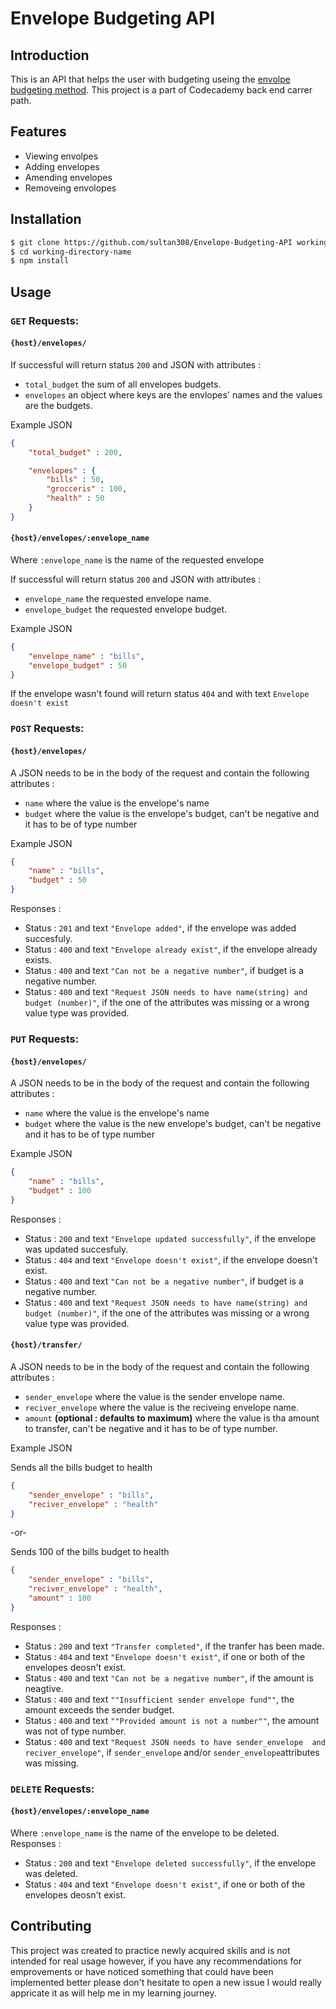 # **Envelope Budgeting API**
 

## Introduction 
This is an API that helps the user with budgeting useing the [envolpe budgeting method](https://www.thebalance.com/what-is-envelope-budgeting-1293682). This project is a part of Codecademy back end carrer path.
## Features
* Viewing envolpes
* Adding envelopes
* Amending envelopes
* Removeing envolopes
## Installation
```bash
$ git clone https://github.com/sultan308/Envelope-Budgeting-API working-directory-name
$ cd working-directory-name
$ npm install
``` 
## Usage
### ```GET``` Requests:
#### ```{host}/envelopes/```
If successful will return status ```200``` and JSON with attributes :
* ```total_budget``` the sum of all envelopes budgets.
* ```envelopes``` an object where keys are the envlopes' names and the values are the budgets.
  
Example JSON
```json
{ 
    "total_budget" : 200,

    "envelopes" : {
        "bills" : 50,
        "grocceris" : 100,
        "health" : 50
    }
}
```
#### ```{host}/envelopes/:envelope_name```
Where ```:envelope_name``` is the name of the requested envelope
  
If successful will return status ```200``` and JSON with attributes :
* ```envelope_name``` the requested envelope name.
* ```envelope_budget``` the requested envelope budget.
  
Example JSON
```json
{ 
    "envelope_name" : "bills",
    "envelope_budget" : 50
}
```
If the envelope wasn't found will return status ```404``` and with text ```Envelope doesn't exist```
### ```POST``` Requests:
#### ```{host}/envelopes/```

A JSON needs to be in the body of the request and contain the following attributes :
* ```name``` where the value is the envelope's name
* ```budget``` where the value is the envelope's budget, can't be negative and it has to be of type number

Example JSON 
```json
{ 
    "name" : "bills",
    "budget" : 50
}
```
Responses :
* Status : ```201```  and text ```"Envelope added"```, if the envelope was added succesfuly.
* Status : ```400```  and text ```"Envelope already exist"```, if the envelope already exists.
* Status : ```400```  and text ```"Can not be a negative number"```, if budget is a negative number.
* Status : ```400``` and text ```"Request JSON needs to have name(string) and budget (number)"```, if the one of the attributes was missing or a wrong value type was provided.  
  
### ```PUT``` Requests:
#### ```{host}/envelopes/```

A JSON needs to be in the body of the request and contain the following attributes :
* ```name``` where the value is the envelope's name
* ```budget``` where the value is the new envelope's budget, can't be negative and it has to be of type number

 
Example JSON
```json
{ 
    "name" : "bills",
    "budget" : 100
}
```
Responses :
* Status : ```200```  and text ```"Envelope updated successfully"```, if the envelope was updated succesfuly.
* Status : ```404```  and text ```"Envelope doesn't exist"```, if the envelope doesn't exist.
* Status : ```400```  and text ```"Can not be a negative number"```, if budget is a negative number.
* Status : ```400``` and text ```"Request JSON needs to have name(string) and budget (number)"```, if the one of the attributes was missing or a wrong value type was provided.  
  
#### ```{host}/transfer/```
A JSON needs to be in the body of the request and contain the following attributes :
* ```sender_envelope``` where the value is the sender envelope name.
* ```reciver_envelope``` where the value is the reciveing envelope name.
* ```amount``` **(optional : defaults to maximum)** where the value is tha amount to transfer, can't be negative and it has to be of type number.
  
Example JSON

Sends all the bills budget to health
```json
{ 
    "sender_envelope" : "bills",
    "reciver_envelope" : "health"
}
```

-or-

Sends 100 of the bills budget to health
```json
{ 
    "sender_envelope" : "bills",
    "reciver_envelope" : "health",
    "amount" : 100
}
```
Responses :
* Status : ```200```  and text ```"Transfer completed"```, if the tranfer has been made.
* Status : ```404```  and text ```"Envelope doesn't exist"```, if one or both of the envelopes deosn't exist.
* Status : ```400```  and text ```"Can not be a negative number"```, if the amount is neagtive.
* Status : ```400``` and text ```""Insufficient sender envelope fund""```, the amount exceeds the sender budget.
* Status : ```400``` and text ```""Provided amount is not a number""```, the amount was not of type number.
* Status : ```400``` and text ```"Request JSON needs to have sender_envelope  and reciver_envelope"```, if ```sender_envelope``` and/or ```sender_envelope```attributes was missing. 
### ```DELETE``` Requests:

#### ```{host}/envelopes/:envelope_name```
Where ```:envelope_name``` is the name of the envelope to be deleted.
Responses :
* Status : ```200```  and text ```"Envelope deleted successfully"```, if the envelope was deleted.
* Status : ```404```  and text ```"Envelope doesn't exist"```, if one or both of the envelopes deosn't exist.

## Contributing
This project was created to practice newly acquired skills and is not intended for real usage however, if you have any recommendations for emprovements or have noticed something that could have been implemented better please don't hesitate to open a new issue I would really appricate it as will help me in my learning journey. 
